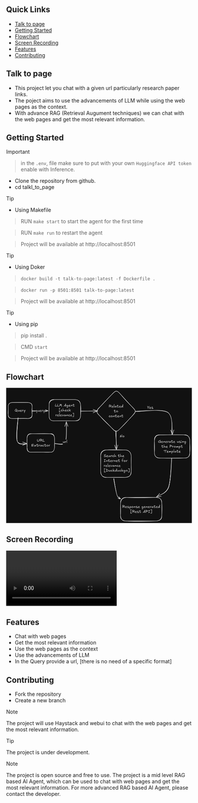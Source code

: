 ## Quick Links
* [ Talk to page](#talk-to-page)
* [Getting Started](#getting-started)
* [Flowchart](#flowchart)
* [Screen Recording](#screen-recording)
* [Features](#features)
* [Contributing](#contributing)

## Talk to page

- This project let you chat with a given url particularly research paper links. 
- The poject aims to use the advancements of LLM while using the web pages as the context.
- With advance RAG (Retrieval Augument techniques) we can chat with the web pages and get the most relevant information. 

## Getting Started

> [!IMPORTANT]

> in the `.env`, file make sure to put with your own `Huggingface API token` enable with Inference.

- Clone the repository from github.
- cd talkl_to_page

> [!TIP] 

- Using Makefile

> RUN `make start` to start the agent for the first time

> RUN `make run` to restart the agent

> Project will be available at http://localhost:8501


> [!TIP] 

- Using Doker

> `docker build -t talk-to-page:latest -f Dockerfile .`

> `docker run -p 8501:8501 talk-to-page:latest`

> Project will be available at http://localhost:8501

> [!TIP]

- Using pip

> pip install .

> CMD `start`

> Project will be available at http://localhost:8501

## Flowchart
![flowchart](media/flowchart.png)

## Screen Recording
<video controls src="media/record_talk_to_url.mp4" title="Title"></video>

## Features
- Chat with web pages
- Get the most relevant information
- Use the web pages as the context
- Use the advancements of LLM
- In the Query provide a url, [there is no need of a specific format]

## Contributing

- Fork the repository
- Create a new branch

> [!NOTE]
> The project will use Haystack and webui to chat with the web pages and get the most relevant information.

> [!TIP]
> The project is under development.

> [!NOTE]
> The project is open source and free to use.
> The project is a mid level RAG based AI Agent, which can be used to chat with web pages and get the most relevant information.
> For more advanced RAG based AI Agent, please contact the developer.
